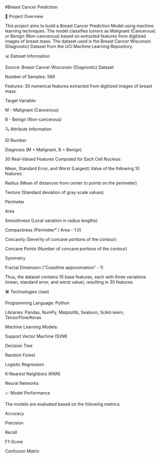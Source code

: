 #Breast Cancer Prediction


📌 Project Overview

This project aims to build a Breast Cancer Prediction Model using machine learning techniques. The model classifies tumors as Malignant (Cancerous) or Benign (Non-cancerous) based on extracted features from digitized images of breast mass. The dataset used is the Breast Cancer Wisconsin (Diagnostic) Dataset from the UCI Machine Learning Repository.

📊 Dataset Information

Source: Breast Cancer Wisconsin (Diagnostic) Dataset

Number of Samples: 569

Features: 30 numerical features extracted from digitized images of breast mass.

Target Variable:

M - Malignant (Cancerous)

B - Benign (Non-cancerous)

🔍 Attribute Information

ID Number

Diagnosis (M = Malignant, B = Benign)

30 Real-Valued Features Computed for Each Cell Nucleus:

Mean, Standard Error, and Worst (Largest) Value of the following 10 features:

Radius (Mean of distances from center to points on the perimeter)

Texture (Standard deviation of gray-scale values)

Perimeter

Area

Smoothness (Local variation in radius lengths)

Compactness (Perimeter² / Area - 1.0)

Concavity (Severity of concave portions of the contour)

Concave Points (Number of concave portions of the contour)

Symmetry

Fractal Dimension ("Coastline approximation" - 1)

Thus, the dataset contains 10 base features, each with three variations (mean, standard error, and worst value), resulting in 30 features.

🛠️ Technologies Used

Programming Language: Python

Libraries: Pandas, NumPy, Matplotlib, Seaborn, Scikit-learn, TensorFlow/Keras

Machine Learning Models:

Support Vector Machine (SVM)

Decision Tree

Random Forest

Logistic Regression

K-Nearest Neighbors (KNN)

Neural Networks

📈 Model Performance

The models are evaluated based on the following metrics:

Accuracy

Precision

Recall

F1-Score

Confusion Matrix
